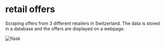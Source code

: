 # retail offers
 Scraping offers from 3 different retailers in Switzerland. The data is stored in a database and the offers are displayed on a webpage. 
 


![flask](https://user-images.githubusercontent.com/70914456/147791397-a6466df4-5bd8-4edc-a5ee-d0400c405302.png)
